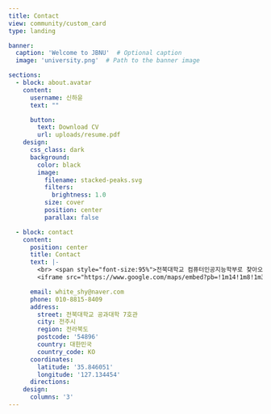 ```yaml
---
title: Contact
view: community/custom_card
type: landing

banner:
  caption: 'Welcome to JBNU'  # Optional caption
  image: 'university.png'  # Path to the banner image

sections:
  - block: about.avatar
    content:
      username: 신하윤
      text: ""

      button:
        text: Download CV
        url: uploads/resume.pdf
    design:
      css_class: dark
      background:
        color: black
        image:
          filename: stacked-peaks.svg
          filters:
            brightness: 1.0
          size: cover
          position: center
          parallax: false

  - block: contact
    content:
      position: center
      title: Contact
      text: |-
        <br> <span style="font-size:95%">전북대학교 컴퓨터인공지능학부로 찾아오시는 길(공대 7호관)</span> <br>
        <iframe src="https://www.google.com/maps/embed?pb=!1m14!1m8!1m3!1d3133.3336544142727!2d127.134454!3d35.846051!3m2!1i1024!2i768!4f13.1!3m3!1m2!1s0x0%3A0x0!2zMzXCsDUwJzQ1LjgiTiAxMjfCsDA4JzA0LjAiRQ!5e0!3m2!1sko!2skr!4v1696304446555" width="600" height="450" style="border:0;" allowfullscreen="" loading="lazy"></iframe>

      email: white_shy@naver.com
      phone: 010-8815-8409
      address:
        street: 전북대학교 공과대학 7호관
        city: 전주시
        region: 전라북도
        postcode: '54896'
        country: 대한민국
        country_code: KO
      coordinates:
        latitude: '35.846051'
        longitude: '127.134454'
      directions:
    design:
      columns: '3'
---
```

